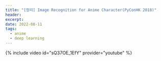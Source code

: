 ```yaml
---
title: "[정리] Image Recognition for Anime Character(PyConHK 2018)"
header:
excerpt: 
date: 2022-08-11
tags:
  - anime
  - deep learning
---
```


{% include video id="sQ37OE_1EfY" provider="youtube" %}
